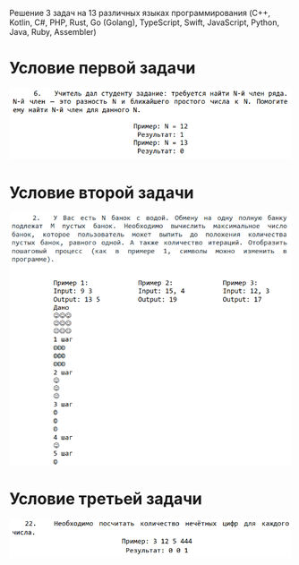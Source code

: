 Решение 3 задач на 13 различных языках программирования (C++, Kotlin, C#, PHP, Rust, Go (Golang), TypeScript, Swift, JavaScript, Python, Java, Ruby, Assembler)


# Условие первой задачи
![Task condition 1](./pic/task1.png)

# Условие второй задачи
![Task condition 2](./pic/task2.png)

# Условие третьей задачи
![Task condition 2](./pic/task3.png)
